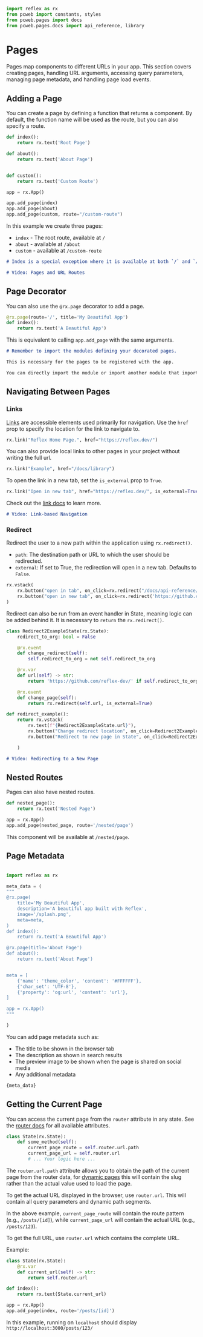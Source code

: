 ```python exec
import reflex as rx
from pcweb import constants, styles
from pcweb.pages import docs
from pcweb.pages.docs import api_reference, library
```

# Pages

Pages map components to different URLs in your app. This section covers creating pages, handling URL arguments, accessing query parameters, managing page metadata, and handling page load events.

## Adding a Page

You can create a page by defining a function that returns a component.
By default, the function name will be used as the route, but you can also specify a route.

```python
def index():
    return rx.text('Root Page')

def about():
    return rx.text('About Page')


def custom():
    return rx.text('Custom Route')

app = rx.App()

app.add_page(index)
app.add_page(about)
app.add_page(custom, route="/custom-route")
```

In this example we create three pages:

- `index` - The root route, available at `/`
- `about` - available at `/about`
- `custom` - available at `/custom-route`

```md alert
# Index is a special exception where it is available at both `/` and `/index`. All other pages are only available at their specified route.
```

```md video https://youtube.com/embed/ITOZkzjtjUA?start=3853&end=4083
# Video: Pages and URL Routes
```

## Page Decorator

You can also use the `@rx.page` decorator to add a page.

```python
@rx.page(route='/', title='My Beautiful App')
def index():
    return rx.text('A Beautiful App')
```

This is equivalent to calling `app.add_page` with the same arguments.

```md alert warning
# Remember to import the modules defining your decorated pages.

This is necessary for the pages to be registered with the app.

You can directly import the module or import another module that imports the decorated pages.
```

## Navigating Between Pages

### Links

[Links]({library.typography.link.path}) are accessible elements used primarily for navigation. Use the `href` prop to specify the location for the link to navigate to.

```python demo
rx.link("Reflex Home Page.", href="https://reflex.dev/")
```

You can also provide local links to other pages in your project without writing the full url.

```python demo
rx.link("Example", href="/docs/library")
```

To open the link in a new tab, set the `is_external` prop to `True`.

```python demo
rx.link("Open in new tab", href="https://reflex.dev/", is_external=True)
```

Check out the [link docs]({library.typography.link.path}) to learn more.

```md video https://youtube.com/embed/ITOZkzjtjUA?start=4083&end=4423
# Video: Link-based Navigation
```

### Redirect

Redirect the user to a new path within the application using `rx.redirect()`.

- `path`: The destination path or URL to which the user should be redirected.
- `external`: If set to True, the redirection will open in a new tab. Defaults to `False`.

```python demo
rx.vstack(
    rx.button("open in tab", on_click=rx.redirect("/docs/api-reference/special_events")),
    rx.button("open in new tab", on_click=rx.redirect('https://github.com/reflex-dev/reflex/', is_external=True))
)
```

Redirect can also be run from an event handler in State, meaning logic can be added behind it. It is necessary to `return` the `rx.redirect()`.

```python demo exec
class Redirect2ExampleState(rx.State):
    redirect_to_org: bool = False

    @rx.event
    def change_redirect(self):
        self.redirect_to_org = not self.redirect_to_org

    @rx.var
    def url(self) -> str:
        return 'https://github.com/reflex-dev/' if self.redirect_to_org else 'https://github.com/reflex-dev/reflex/'

    @rx.event
    def change_page(self):
        return rx.redirect(self.url, is_external=True)

def redirect_example():
    return rx.vstack(
        rx.text(f"{Redirect2ExampleState.url}"),
        rx.button("Change redirect location", on_click=Redirect2ExampleState.change_redirect),
        rx.button("Redirect to new page in State", on_click=Redirect2ExampleState.change_page),

    )
```

```md video https://youtube.com/embed/ITOZkzjtjUA?start=4423&end=4903
# Video: Redirecting to a New Page
```

## Nested Routes

Pages can also have nested routes.

```python
def nested_page():
    return rx.text('Nested Page')

app = rx.App()
app.add_page(nested_page, route='/nested/page')
```

This component will be available at `/nested/page`.

## Page Metadata

```python exec

import reflex as rx

meta_data = (
"""
@rx.page(
    title='My Beautiful App',
    description='A beautiful app built with Reflex',
    image='/splash.png',
    meta=meta,
)
def index():
    return rx.text('A Beautiful App')

@rx.page(title='About Page')
def about():
    return rx.text('About Page')


meta = [
    {'name': 'theme_color', 'content': '#FFFFFF'},
    {'char_set': 'UTF-8'},
    {'property': 'og:url', 'content': 'url'},
]

app = rx.App()
"""  

)

```

You can add page metadata such as:

- The title to be shown in the browser tab
- The description as shown in search results
- The preview image to be shown when the page is shared on social media
- Any additional metadata

```python
{meta_data}
```

## Getting the Current Page

You can access the current page from the `router` attribute in any state. See the [router docs]({docs.utility_methods.router_attributes.path}) for all available attributes.

```python
class State(rx.State):
    def some_method(self):
        current_page_route = self.router.url.path
        current_page_url = self.router.url
        # ... Your logic here ...
```

The `router.url.path` attribute allows you to obtain the path of the current page from the router data,
for [dynamic pages]({docs.pages.dynamic_routing.path}) this will contain the slug rather than the actual value used to load the page.

To get the actual URL displayed in the browser, use `router.url`. This
will contain all query parameters and dynamic path segments.


In the above example, `current_page_route` will contain the route pattern (e.g., `/posts/[id]`), while `current_page_url`
will contain the actual URL (e.g., `/posts/123`).

To get the full URL, use `router.url` which contains the complete URL.

Example:

```python
class State(rx.State):
    @rx.var
    def current_url(self) -> str:
        return self.router.url

def index():
    return rx.text(State.current_url)

app = rx.App()
app.add_page(index, route='/posts/[id]')
```

In this example, running on `localhost` should display `http://localhost:3000/posts/123/`
